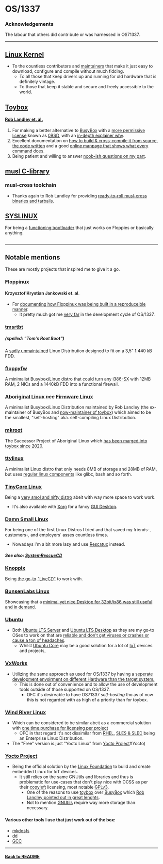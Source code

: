 #   OS/1337
### Acknowledgements
The labour that others did contribute or was harnessed in OS71337.

---

## [Linux Kernel](https://kernel.org/)
- To the countless contributors and [maintainers](https://kernel.org/category/releases.html) that make it just easy to download, configure and compile without much fidding. 
  - To all those that keep drivers up and running for old hardware that is definitely vintage. 
  - To those that keep it stable and secure and freely accessible to the world.

###
## [Toybox](https://github.com/landley/toybox)
#### [Rob Landley et. al.](http://landley.net/toybox/)
1. For making a better alternative to [BusyBox](https://en.wikipedia.org/wiki/BusyBox) with a [more permissive license](https://en.wikipedia.org/wiki/BusyBox#Controversy_over_Toybox) known as [0BSD](https://en.wikipedia.org/wiki/BSD_licenses#0-clause_license_(%22BSD_Zero_Clause_License%22)), with an [in-depth explainer why](http://landley.net/toybox/license.html).
2. Excellent documentation on [how to build & cross-compile it from source](http://landley.net/toybox/quick.html), [the code written](http://landley.net/toybox/code.html) and a good [online manpage that shows what every command does](http://landley.net/toybox/help.html).
3. Being patient and willing to answer [noob-ish questions on my part](https://github.com/landley/toybox/issues/451).

###
## [musl C-library](https://musl.libc.org/)
### musl-cross toolchain
- Thanks again to Rob Landley for providing [ready-to-roll musl-cross binaries and tarballs](http://landley.net/toybox/downloads/binaries/toolchains/latest/).

###
## [SYSLINUX](https://wiki.syslinux.org/wiki/index.php?title=The_Syslinux_Project)
For being a [functioning bootloader](https://en.wikipedia.org/wiki/SYSLINUX) that just works on Floppies or basically anything.

##

---

## Notable mentions
These are mostly projects that inspired me to give it a go.

####
### [Floppinux](https://github.com/w84death/floppinux)
#### Krzysztof Krystian Jankowski et. al.
- For [documenting how Floppinux was being built in a reproduceible manner](https://archive.org/details/floppinux-manual/).
  - It pretty much got me [very far](https://mstdn.social/@kkarhan/111409592616485280) in the development cycle of OS/1337.

####
### [tmsrtbt](https://en.wikipedia.org/wiki/Tomsrtbt)  
##### (spelled: *"Tom's Root Boot"*)
A [sadly unmaintained](http://www.toms.net/rb/) Linux Distribution designed to fit on a 3,5" 1.440 kB FDD.

####
### [floppyfw](https://en.wikipedia.org/wiki/Floppyfw)
A minimalist Busybox/Linux distro that could turn any [i386-SX](https://en.wikipedia.org/wiki/I386#80386SX) with 12MB RAM, 2 NICs and a 1440kB FDD into a functional firewall. 

####
### [Aboriginal Linux](http://landley.net/aboriginal/) *nee* [Firmware Linux](https://landley.net/code/firmware/old/)
A minimalist Busybox/Linux Distribution maintained by Rob Landley (the ex-maintainer of BusyBox and [now-maintainer of toybox](http://landley.net/toybox/)) which aimed to be the smallest, "self-hosting" aka. self-compiling Linux Distribution.

#### 
### [mkroot](https://github.com/landley/mkroot)
The Successor Project of Aboriginal Linux which [has been marged into toybox since 2020.](https://github.com/landley/toybox)

#### 
### [ttylinux](http://www.minimalinux.org/ttylinux/)
A minimalist Linux distro that only needs 8MB of storage and 28MB of RAM, but uses [regular linux components](http://www.minimalinux.org/ttylinux/about.html) like glibc, bash and so forth.

####
### [TinyCore Linux](https://en.wikipedia.org/wiki/Tiny_Core_Linux)
Being a [very smol and nifty distro](http://tinycorelinux.net/) abeit with way more space to work work.
- It's also available with [Xorg](https://en.wikipedia.org/wiki/X.Org_Server) for a fancy [GUI Desktop](https://en.wikipedia.org/wiki/Graphical_user_interface#Popularization).

####
### [Damn Small Linux](https://en.wikipedia.org/wiki/Damn_Small_Linux)
For being one of the first Linux Distros I tried and that saved my friends-, customers-, and employers' asses countless times.
- Nowadays I'm a bit more lazy and use [Rescatux](https://www.supergrubdisk.org/category/download/rescatuxdownloads/rescatux-stable/) instead.
##### See also: [SystemRescueCD](https://www.system-rescue.org/)

####
### [Knoppix](https://en.wikipedia.org/wiki/Knoppix)
Being [the go-to](https://www.knopper.net/knoppix/index-en.html) ["LiveCD"](https://en.wikipedia.org/wiki/Live_CD) to work with.


###
### [BunsenLabs Linux](https://en.wikipedia.org/wiki/CrunchBang_Linux#BunsenLabs)
Showcasing that a [minimal yet nice Desktop for 32bit/ix86 was still useful and in demand](https://www.bunsenlabs.org/installation.html).

###
### [Ubuntu](https://ubuntu.com/)
- Both [Ubuntu LTS Server](https://ubuntu.com/download/server) and [Ubuntu LTS Desktop](https://ubuntu.com/download/desktop) as they are my go-to OSes to work on that are [reliable and don't get viruses or crashes or cause a ton of headaches](https://www.youtube.com/watch?v=0eEG5LVXdKo&t=1752s).
  - Whilst [Ubuntu Core](https://ubuntu.com/core) may be a good solution for a lot of [IoT](https://ubuntu.com/download/iot) devices and projects, 

###
### [VxWorks](https://www.windriver.com/products/vxworks)
- Utilizing the same approach as used for OS/1337 by having a [seperate development envoirment on different Hardware than the target system.](https://en.wikipedia.org/wiki/VxWorks#Development_environment)
  - This is done out of convenience and to allow the use of development tools outside of those supported on OS/1337.
    - OFC it's desireable to have OS71337 *self-hosting* tho as of now this is not regarded with as high of a priority than for toybox.

###
### [Wind River Linux](https://www.windriver.com/products/linux)
- Which can be considered to be similar abeit as a commercial solution with [one time purchase for licensing per project](https://en.wikipedia.org/wiki/Wind_River_Systems#Wind_River_Linux)
  - OFC in that regard it's not dissimilar from [RHEL](https://en.wikipedia.org/wiki/Red_Hat_Enterprise_Linux), [SLES & SLED](https://en.wikipedia.org/wiki/SUSE_Linux_Enterprise) being an Enterprise Linux Distribution.
- The "Free" version is just "Yocto Linux" from [Yocto Project](docu/acknowledgements.md)#Yocto)

###
### [Yocto Project](https://www.yoctoproject.org/)
- Being the official solution by the [Linux Foundation](https://www.linuxfoundation.org/) to build and create embedded Linux for IoT devices.
  - It still relies on the same GNUtils and libraries and thus is problematic for use-cases that don't play nice with CCSS as per their [copyleft](https://en.wikipedia.org/wiki/Copyleft) licensing, most notable [GPLv3](https://en.wikipedia.org/wiki/GNU_General_Public_License#GPLv3_criticism).
    - One of the reasons to use [toybox](https://en.wikipedia.org/wiki/Toybox#History) over [BusyBox](https://en.wikipedia.org/wiki/BusyBox#GPLv2/GPLv3_controversies) which [Rob Landley pointed out in great lenghts](https://www.youtube.com/watch?v=MkJkyMuBm3g#t=1m18s).
    - Not to mention [GNUtils](https://en.wikipedia.org/wiki/GNU_Core_Utilities) require way more storage than necessary.

###
#### Various other tools I use that just work out of the box:
- [mkdosfs](https://linux.die.net/man/8/mkdosfs)
- [dd](https://linux.die.net/man/1/dd)
- [GCC](https://en.wikipedia.org/wiki/GNU_Compiler_Collection)

---

#### [Back to README](README.md)